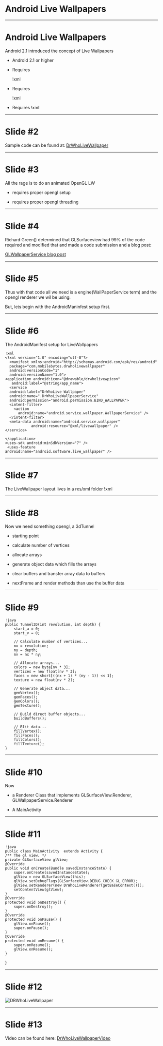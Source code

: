 Android Live Wallpapers
=======================

---

Android Live Wallpapers
=======================
Android 2.1 introduced the concept of Live Wallpapers

- Android 2.1 or higher

- Requires

    !xml
    <uses-sdk android:minSdkVersion="7" />

- Requires

    !xml
    <uses-feature
    android:name="android.software.live_wallpaper" />

- Requires
    !xml
    <meta-data android:name="android.service.wallpaper"
                android:resource="@xml/livewallpaper" />

---

Slide #2
========

Sample code can be found at:
[DrWhoLiveWallpaper](https://github.com/shareme/DrWhoLiveWallpaper)

---

Slide #3
==========
All the rage is to do an animated OpenGL LW

- requires proper opengl setup

- requires proper opengl threading

---

Slide #4
========

Richard Green() determined that GLSurfaceview had 99% of the
code required and modified that and made a code submission and
a blog post:

[GLWallpaperService blog post](http://www.rbgrn.net/content/354-glsurfaceview-adapted-3d-live-wallpapers)


---

Slide #5
========
Thus with that code all we need is a engine(WallPaperService term) and
the opengl renderer we wil be using.

But, lets begin with the AndroidManinfest setup first.

---

Slide #6
========

The AndroidManifest setup for LiveWallpapers

    !xml
    <?xml version="1.0" encoding="utf-8"?>
      <manifest xmlns:android="http://schemas.android.com/apk/res/android"
      package="com.mobilebytes.drwholivewallpaper"
      android:versionCode="1"
      android:versionName="1.0">
    <application android:icon="@drawable/drwholivewpicon"
       android:label="@string/app_name">
      <service
      android:label="DrWhoLive Wallpaper"
      android:name=".DrWhoLiveWallpaperService"
      android:permission="android.permission.BIND_WALLPAPER">
      <intent-filter>
        <action
          android:name="android.service.wallpaper.WallpaperService" />
      </intent-filter>
      <meta-data android:name="android.service.wallpaper"
                android:resource="@xml/livewallpaper" />
    </service>

    </application>
    <uses-sdk android:minSdkVersion="7" />
     <uses-feature
    android:name="android.software.live_wallpaper" />

</manifest>

---

Slide #7
========
The LiveWallpaper layout lives in a res/xml folder
    !xml
    <?xml version="1.0" encoding="UTF-8"?>
    <wallpaper
      xmlns:android="http://schemas.android.com/apk/res/android"
      android:thumbnail="@drawable/icon"
      android:description="@string/app_name"/>

---

Slide #8
========
Now we need something opengl, a 3dTunnel

- starting point

- calculate number of vertices

- allocate arrays

- generate object data which fills the arrays

- clear buffers and transfer array data to buffers

- nextFrame and render methods than use the buffer data

---

Slide #9
========
    !java
    public Tunnel3D(int revolution, int depth) {
        start_a = 0;
        start_v = 0;

        // Calculate number of vertices...
        nx = revolution;
        ny = depth;
        nv = nx * ny;

        // Allocate arrays...
        colors = new byte[nv * 3];
        vertices = new float[nv * 3];
        faces = new short[((nx + 1) * (ny - 1)) << 1];
        texture = new float[nv * 2];

        // Generate object data...
        genVertex();
        genFaces();
        genColors();
        genTexture();

        // Build direct buffer objects...
        buildBuffers();

        // Blit data...
        fillVertex();
        fillFaces();
        fillColors();
        fillTexture();
    }

---

Slide #10
========
Now

- a Renderer Class that implements GLSurfaceView.Renderer,
        GLWallpaperService.Renderer

- A MainActivity

---

Slide #11
=========

    !java
    public class MainActivity  extends Activity {
    /** The gl view. */
    private GLSurfaceView glView;
    @Override
    public void onCreate(Bundle savedInstanceState) {
        super.onCreate(savedInstanceState);
        glView = new GLSurfaceView(this);
        glView.setDebugFlags(GLSurfaceView.DEBUG_CHECK_GL_ERROR);
        glView.setRenderer(new DrWhoLiveRenderer(getBaseContext()));
        setContentView(glView);
    }
    @Override
    protected void onDestroy() {
        super.onDestroy();
    }
    @Override
    protected void onPause() {
        glView.onPause();
        super.onPause();
    }
    @Override
    protected void onResume() {
        super.onResume();
        glView.onResume();
    }
}

---

Slide #12
=========
![DRWhoLiveWallpaper](images/drwholivewp_Screenshot.png)


---

Slide #13
=========

Video can be found here:
[DrWhoLiveWallpaperVideo](http://www.youtube.com/watch?v=4oGKcIuYiQE)




